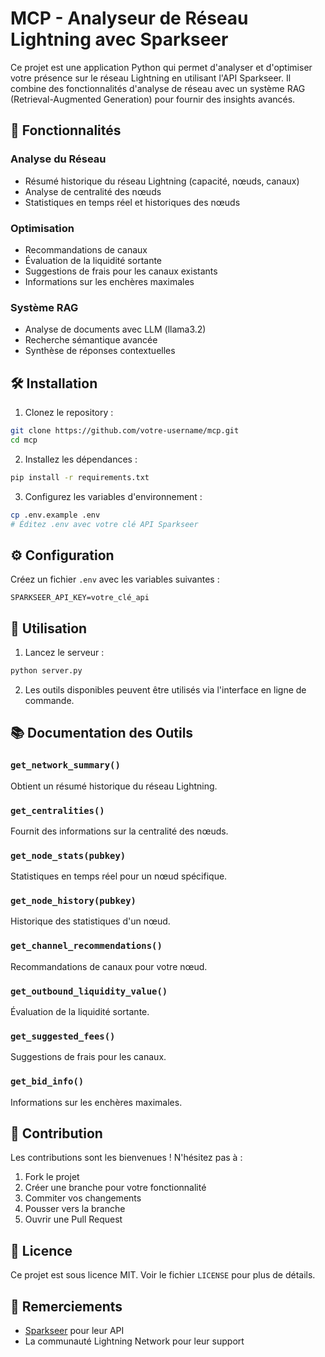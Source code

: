 # MCP - Analyseur de Réseau Lightning avec Sparkseer

Ce projet est une application Python qui permet d'analyser et d'optimiser votre présence sur le réseau Lightning en utilisant l'API Sparkseer. Il combine des fonctionnalités d'analyse de réseau avec un système RAG (Retrieval-Augmented Generation) pour fournir des insights avancés.

## 🚀 Fonctionnalités

### Analyse du Réseau
- Résumé historique du réseau Lightning (capacité, nœuds, canaux)
- Analyse de centralité des nœuds
- Statistiques en temps réel et historiques des nœuds

### Optimisation
- Recommandations de canaux
- Évaluation de la liquidité sortante
- Suggestions de frais pour les canaux existants
- Informations sur les enchères maximales

### Système RAG
- Analyse de documents avec LLM (llama3.2)
- Recherche sémantique avancée
- Synthèse de réponses contextuelles

## 🛠️ Installation

1. Clonez le repository :
```bash
git clone https://github.com/votre-username/mcp.git
cd mcp
```

2. Installez les dépendances :
```bash
pip install -r requirements.txt
```

3. Configurez les variables d'environnement :
```bash
cp .env.example .env
# Éditez .env avec votre clé API Sparkseer
```

## ⚙️ Configuration

Créez un fichier `.env` avec les variables suivantes :
```
SPARKSEER_API_KEY=votre_clé_api
```

## 🎯 Utilisation

1. Lancez le serveur :
```bash
python server.py
```

2. Les outils disponibles peuvent être utilisés via l'interface en ligne de commande.

## 📚 Documentation des Outils

### `get_network_summary()`
Obtient un résumé historique du réseau Lightning.

### `get_centralities()`
Fournit des informations sur la centralité des nœuds.

### `get_node_stats(pubkey)`
Statistiques en temps réel pour un nœud spécifique.

### `get_node_history(pubkey)`
Historique des statistiques d'un nœud.

### `get_channel_recommendations()`
Recommandations de canaux pour votre nœud.

### `get_outbound_liquidity_value()`
Évaluation de la liquidité sortante.

### `get_suggested_fees()`
Suggestions de frais pour les canaux.

### `get_bid_info()`
Informations sur les enchères maximales.

## 🤝 Contribution

Les contributions sont les bienvenues ! N'hésitez pas à :
1. Fork le projet
2. Créer une branche pour votre fonctionnalité
3. Commiter vos changements
4. Pousser vers la branche
5. Ouvrir une Pull Request

## 📝 Licence

Ce projet est sous licence MIT. Voir le fichier `LICENSE` pour plus de détails.

## 🙏 Remerciements

- [Sparkseer](https://sparkseer.space) pour leur API
- La communauté Lightning Network pour leur support

